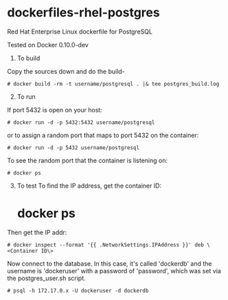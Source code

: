 dockerfiles-rhel-postgres
===========================

Red Hat Enterprise Linux dockerfile for PostgreSQL

Tested on Docker 0.10.0-dev

1.	To build

Copy the sources down and do the build-

    # docker build -rm -t username/postgresql . |& tee postgres_build.log

2.	To run 

If port 5432 is open on your host:

    # docker run -d -p 5432:5432 username/postgresql

or to assign a random port that maps to port 5432 on the container:

    # docker run -d -p 5432 username/postgresql

To see the random port that the container is listening on:

    # docker ps

3.	To test 
To find the IP address, get the container ID:

    # docker ps

Then get the IP addr:

    # docker inspect --format '{{ .NetworkSettings.IPAddress }}' deb \<Container ID\>

Now connect to the database.  In this case, it's called 'dockerdb' and the
username is 'dockeruser' with a password of 'password', which was set via the
postgres_user.sh script.

    # psql -h 172.17.0.x -U dockeruser -d dockerdb

